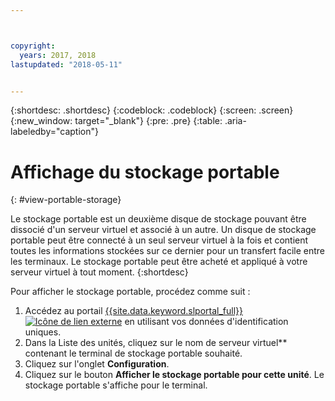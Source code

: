```yaml
---



copyright:
  years: 2017, 2018
lastupdated: "2018-05-11"


---
```


{:shortdesc: .shortdesc}
{:codeblock: .codeblock}
{:screen: .screen}
{:new_window: target="_blank"}
{:pre: .pre}
{:table: .aria-labeledby="caption"}


# Affichage du stockage portable  
{: #view-portable-storage}

 Le stockage portable est un deuxième disque de stockage pouvant être dissocié d'un serveur virtuel et associé à un autre. 
 Un disque de stockage portable peut être connecté à un seul serveur virtuel à la fois et contient toutes les informations stockées sur ce dernier
 pour un transfert facile entre les terminaux. Le stockage portable peut être acheté et appliqué à votre serveur virtuel à tout
 moment. 
 {:shortdesc}

Pour afficher le stockage portable, procédez comme suit :

1. Accédez au portail [{{site.data.keyword.slportal_full}} ![Icône de lien externe](../../icons/launch-glyph.svg "Icône de lien externe")](https://control.softlayer.com/) en utilisant vos données d'identification uniques.
2. Dans la Liste des unités, cliquez sur le nom de serveur virtuel** contenant le terminal de stockage portable souhaité.
3. Cliquez sur l'onglet **Configuration**.
4. Cliquez sur le bouton **Afficher le stockage portable pour cette unité**. Le stockage portable s'affiche pour le terminal.


